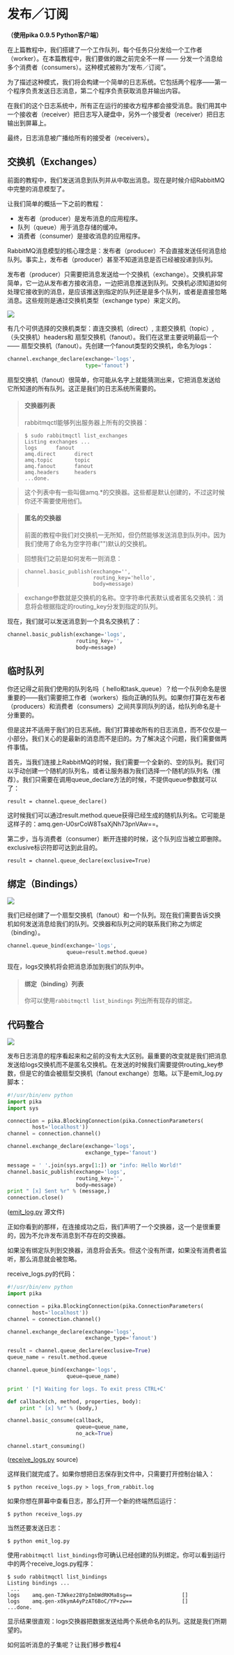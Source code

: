 # 发布／订阅

**（使用pika 0.9.5 Python客户端）**

在上篇教程中，我们搭建了一个工作队列，每个任务只分发给一个工作者（worker）。在本篇教程中，我们要做的跟之前完全不一样 —— 分发一个消息给多个消费者（consumers）。这种模式被称为“发布／订阅”。

为了描述这种模式，我们将会构建一个简单的日志系统。它包括两个程序——第一个程序负责发送日志消息，第二个程序负责获取消息并输出内容。

在我们的这个日志系统中，所有正在运行的接收方程序都会接受消息。我们用其中一个接收者（receiver）把日志写入硬盘中，另外一个接受者（receiver）把日志输出到屏幕上。

最终，日志消息被广播给所有的接受者（receivers）。

## 交换机（Exchanges）

前面的教程中，我们发送消息到队列并从中取出消息。现在是时候介绍RabbitMQ中完整的消息模型了。

让我们简单的概括一下之前的教程：

* 发布者（producer）是发布消息的应用程序。
* 队列（queue）用于消息存储的缓冲。
* 消费者（consumer）是接收消息的应用程序。

RabbitMQ消息模型的核心理念是：发布者（producer）不会直接发送任何消息给队列。事实上，发布者（producer）甚至不知道消息是否已经被投递到队列。

发布者（producer）只需要把消息发送给一个交换机（exchange）。交换机非常简单，它一边从发布者方接收消息，一边把消息推送到队列。交换机必须知道如何处理它接收到的消息，是应该推送到指定的队列还是是多个队列，或者是直接忽略消息。这些规则是通过交换机类型（exchange type）来定义的。

![](http://www.rabbitmq.com/img/tutorials/exchanges.png)

有几个可供选择的交换机类型：直连交换机（direct）, 主题交换机（topic）, （头交换机）headers和 扇型交换机（fanout）。我们在这里主要说明最后一个 —— 扇型交换机（fanout）。先创建一个fanout类型的交换机，命名为logs：

```python
channel.exchange_declare(exchange='logs',
                         type='fanout')
```

扇型交换机（fanout）很简单，你可能从名字上就能猜测出来，它把消息发送给它所知道的所有队列。这正是我们的日志系统所需要的。

> #### 交换器列表
> rabbitmqctl能够列出服务器上所有的交换器：

>     $ sudo rabbitmqctl list_exchanges
>     Listing exchanges ...
>     logs      fanout
>     amq.direct      direct
>     amq.topic       topic
>     amq.fanout      fanout
>     amq.headers     headers
>     ...done.

> 这个列表中有一些叫做amq.*的交换器。这些都是默认创建的，不过这时候你还不需要使用他们。

> #### 匿名的交换器
> 前面的教程中我们对交换机一无所知，但仍然能够发送消息到队列中。因为我们使用了命名为空字符串("")默认的交换机。

> 回想我们之前是如何发布一则消息：

>     channel.basic_publish(exchange='',
>                           routing_key='hello',
>                           body=message)

> exchange参数就是交换机的名称。空字符串代表默认或者匿名交换机：消息将会根据指定的routing_key分发到指定的队列。

现在，我们就可以发送消息到一个具名交换机了：

```python
channel.basic_publish(exchange='logs',
                      routing_key='',
                      body=message)
```

## 临时队列

你还记得之前我们使用的队列名吗（ hello和task_queue）？给一个队列命名是很重要的——我们需要把工作者（workers）指向正确的队列。如果你打算在发布者（producers）和消费者（consumers）之间共享同队列的话，给队列命名是十分重要的。

但是这并不适用于我们的日志系统。我们打算接收所有的日志消息，而不仅仅是一小部分。我们关心的是最新的消息而不是旧的。为了解决这个问题，我们需要做两件事情。

首先，当我们连接上RabbitMQ的时候，我们需要一个全新的、空的队列。我们可以手动创建一个随机的队列名，或者让服务器为我们选择一个随机的队列名（推荐）。我们只需要在调用queue_declare方法的时候，不提供queue参数就可以了：

    result = channel.queue_declare()

这时候我们可以通过result.method.queue获得已经生成的随机队列名。它可能是这样子的：amq.gen-U0srCoW8TsaXjNh73pnVAw==。

第二步，当与消费者（consumer）断开连接的时候，这个队列应当被立即删除。exclusive标识符即可达到此目的。

    result = channel.queue_declare(exclusive=True)

## 绑定（Bindings）

![](http://www.rabbitmq.com/img/tutorials/bindings.png)

我们已经创建了一个扇型交换机（fanout）和一个队列。现在我们需要告诉交换机如何发送消息给我们的队列。交换器和队列之间的联系我们称之为绑定（binding）。

```python
channel.queue_bind(exchange='logs',
                   queue=result.method.queue)
```

现在，logs交换机将会把消息添加到我们的队列中。

> #### 绑定（binding）列表
> 你可以使用`rabbitmqctl list_bindings` 列出所有现存的绑定。

## 代码整合

![](http://www.rabbitmq.com/img/tutorials/python-three-overall.png)

发布日志消息的程序看起来和之前的没有太大区别。最重要的改变就是我们把消息发送给logs交换机而不是匿名交换机。在发送的时候我们需要提供routing_key参数，但是它的值会被扇型交换机（fanout exchange）忽略。以下是emit_log.py脚本：

```python
#!/usr/bin/env python
import pika
import sys

connection = pika.BlockingConnection(pika.ConnectionParameters(
        host='localhost'))
channel = connection.channel()

channel.exchange_declare(exchange='logs',
                         exchange_type='fanout')

message = ' '.join(sys.argv[1:]) or "info: Hello World!"
channel.basic_publish(exchange='logs',
                      routing_key='',
                      body=message)
print " [x] Sent %r" % (message,)
connection.close()
```

([emit_log.py](http://github.com/rabbitmq/rabbitmq-tutorials/blob/master/python/emit_log.py) 源文件)

正如你看到的那样，在连接成功之后，我们声明了一个交换器，这一个是很重要的，因为不允许发布消息到不存在的交换器。

如果没有绑定队列到交换器，消息将会丢失。但这个没有所谓，如果没有消费者监听，那么消息就会被忽略。

receive_logs.py的代码：

```python
#!/usr/bin/env python
import pika

connection = pika.BlockingConnection(pika.ConnectionParameters(
        host='localhost'))
channel = connection.channel()

channel.exchange_declare(exchange='logs',
                         exchange_type='fanout')

result = channel.queue_declare(exclusive=True)
queue_name = result.method.queue

channel.queue_bind(exchange='logs',
                   queue=queue_name)

print ' [*] Waiting for logs. To exit press CTRL+C'

def callback(ch, method, properties, body):
    print " [x] %r" % (body,)

channel.basic_consume(callback,
                      queue=queue_name,
                      no_ack=True)

channel.start_consuming()
```

([receive_logs.py](http://github.com/rabbitmq/rabbitmq-tutorials/blob/master/python/receive_logs.py) source)

这样我们就完成了。如果你想把日志保存到文件中，只需要打开控制台输入：

    $ python receive_logs.py > logs_from_rabbit.log

如果你想在屏幕中查看日志，那么打开一个新的终端然后运行：

    $ python receive_logs.py

当然还要发送日志：

    $ python emit_log.py

使用`rabbitmqctl list_bindings`你可确认已经创建的队列绑定。你可以看到运行中的两个receive_logs.py程序：

    $ sudo rabbitmqctl list_bindings
    Listing bindings ...
     ...
    logs    amq.gen-TJWkez28YpImbWdRKMa8sg==                []
    logs    amq.gen-x0kymA4yPzAT6BoC/YP+zw==                []
    ...done.

显示结果很直观：logs交换器把数据发送给两个系统命名的队列。这就是我们所期望的。

如何监听消息的子集呢？让我们移步教程4
